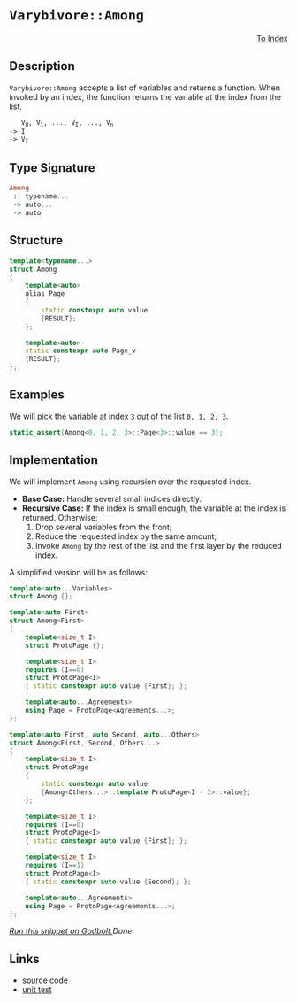 <!-- Copyright 2024 Feng Mofan
SPDX-License-Identifier: Apache-2.0 -->

# `Varybivore::Among`

<p style='text-align: right;'><a href="../../../facilities/metafunctions.md#varybivore-among">To Index</a></p>

## Description

`Varybivore::Among` accepts a list of variables and returns a function.
When invoked by an index, the function returns the variable at the index from the list.

<pre><code>   V<sub>0</sub>, V<sub>1</sub>, ..., V<sub>I</sub>, ..., V<sub>n</sub>
-> I
-> V<sub>I</sub></code></pre>

## Type Signature

```Haskell
Among
 :: typename...
 -> auto...
 -> auto
```

## Structure

```C++
template<typename...>
struct Among
{
    template<auto>
    alias Page
    {
        static constexpr auto value 
        {RESULT};
    };

    template<auto>
    static constexpr auto Page_v
    {RESULT};
};
```

## Examples

We will pick the variable at index `3` out of the list `0, 1, 2, 3`.

```C++
static_assert(Among<0, 1, 2, 3>::Page<3>::value == 3);
```

## Implementation

We will implement `Among` using recursion over the requested index.

- **Base Case:** Handle several small indices directly.
- **Recursive Case:** If the index is small enough, the variable at the index is returned. Otherwise:
  1. Drop several variables from the front;
  2. Reduce the requested index by the same amount;
  3. Invoke `Among` by the rest of the list and the first layer by the reduced index.

A simplified version will be as follows:

```C++
template<auto...Variables>
struct Among {};

template<auto First>
struct Among<First>
{
    template<size_t I>
    struct ProtoPage {};

    template<size_t I>
    requires (I==0)
    struct ProtoPage<I>
    { static constexpr auto value {First}; };

    template<auto...Agreements>
    using Page = ProtoPage<Agreements...>;
};

template<auto First, auto Second, auto...Others>
struct Among<First, Second, Others...>
{
    template<size_t I>
    struct ProtoPage 
    { 
        static constexpr auto value 
        {Among<Others...>::template ProtoPage<I - 2>::value};
    };

    template<size_t I>
    requires (I==0)
    struct ProtoPage<I>
    { static constexpr auto value {First}; };

    template<size_t I>
    requires (I==1)
    struct ProtoPage<I>
    { static constexpr auto value {Second}; };

    template<auto...Agreements>
    using Page = ProtoPage<Agreements...>;
};
```

[*Run this snippet on Godbolt.*](https://godbolt.org/#z:OYLghAFBqd5QCxAYwPYBMCmBRdBLAF1QCcAaPECAMzwBtMA7AQwFtMQByARg9KtQYEAysib0QXACx8BBAKoBnTAAUAHpwAMvAFYTStJg1DIApACYAQuYukl9ZATwDKjdAGFUtAK4sGIAKz%2BpK4AMngMmAByPgBGmMQBAOykAA6oCoRODB7evgFBaRmOAmER0SxxCf7JdpgOWUIETMQEOT5%2BgbaY9sUMjc0EpVGx8Um2TS1teZ0KE4PhwxWj1QCUtqhexMjsHAD0AFSHR8cnp/u7JhoAggdHANQAIpgprozIeJgKd8cX17dnAJOvyulxBZgAzOFkN4sHcTOC3MhZugsFR4dhQaD/oCcYdgdi7gBJFgpehsQRMXrfI743F086Y64ETAkgzM%2BFuJheIgAOj5ADVmngmDF6Ap0aDZsQvA47lcWAJgHDElZEg94VZrqDmazKZgOVyiHcAGJ4YizCXXKUyghyhVGDmm80ES0glWgu6eu460l6jkZABemAA%2BrbCa6vXdrbLlMRUERlExgJhlar1eDNSDrpGfWz9QjAyGwxGvcRMABHLxmz53CDh8Hph4aFYer3R22x%2BOoRPJjn1jHZr0mFVRpqOZB3NAMWaYVQpYh3Q2oO4ANzEXhTw4sTotao1yvTmdbntzfoRS75PKuwDLLMYBHF4IHV0jXgyRjuPc3Dc/cYTSfzNxr1vckH0vCUM0xPdIK1JkWV9dlz25ZcdwIUhF2Qu4hDqAR0HQi8%2BQAeQIBB4kfZ92ztRVHTNWZ0Owqc8LuYjSPNcCnygzMc3gvN/TwINQyJEtPUozt/2TOFB09LdJJfSM2zHPAJynGc5wXJdV3XTcpPkrd5WohEWLI9jsBAEBT2ZX8uy/Ps7gAWjuMx0TMtdvH1aCuKHDzGTkk8eLPNxC0E/tjzuMtK2rL463hRtm1C0S/27AC%2B2E1NR0pJTJwEVT5wwo1XI3VNUOHQ8Dw1HzuN1RDAv4oshI4nTwqrMsovrRsuBbHSEus5KERCnSZNmDLlOy5k1Ly5cCs3FUGNwkr93mmCs1871/OqgirxvTA70EcjQrfcIlS/OEfzEpLewRYDttAhQTPKrVvNgm56R%2BLFjjubBVFYUkU1ev4XppHyhvHYMmAUJQWggfSHQRDR0K4dCzHQ8FnJAGyERRp8XK0k7GzucEWwzDg1loTh/F4PwOC0UhUE4NxrGsKMNi2TcIR4UgCE0Ym1gAawCSQeQ0AAOMwzAATjFrh/GFoWuESRJpFJjhJF4FgJA0OHKep2mOF4BQQDhzmqeJ0g4FgGBEBADYCBSblyEoNASToeJIlYHZVCFgA2OzPckO5gGQCcpB5MxeEwfAiGIPB0D0fhBBEMR2CkGRBEUFR1GN0hdARgB3YgmBSTgeBJsmKa5mnOEI7lbdtVAqDuD3vd9/3A7uYOzFrDwnfoBdzHBDreCNrQ1ggJBHZSZ2yAoCBx8nkBgCkJGaFoZlzUoGJy5icJmgATyL3gt%2BYYgd8ImJtDqI32cd0DCIYWg98zrAYi8YBOVoWh9e4XgsBYQxgHER%2B1Z6grk%2BOXWcdRuQ7HZuEZkStqa0DwDEfOx8PBYHLgQKOasv6kBAcQGI6RMBPF/kYBBRguZrCoAYYACh%2BQfBzoRF4lN2Zx2EKIcQycWFpzUOXbO%2Bg/4oAZpYfQiD9aQDWKgFIvRP52WRDFUwlhrBmG1rgqOWBREQDWLUeozgICuCmH4BGoQFjlEqHoQomQBD6LMekCxDAhgmNGAjLRvR%2BiTE8O0PQziGhzHsSMBITi5hWICQMXxSx/GaOZtsCQJcODk1IFrXgOsG5ex9n7AOQcBYdwgLgQgJA4RsxWIPchaxSJMCwAkDRpA%2BaSHBDyMW4IFYaEkGYSQnsNb%2BE9mLfQnAVakDVv3HknsuCeyFmLWWnt/CSClvUz28Ty46z1gbDm5DTYW1Hlbaudtp6zx7q7NgnBmgsBXIkOyTBJwGA/FwMWPIuCCzDhHEg0dY6yATuw6QnClDcMzroJGecC77xiXEhJFcOBVxttyO4ddklNz9tCP%2Bbdrm3I0J3VA3d4j5PBGYQpyzjYjzHqiiePd7YzwJXPOFRgrlcDhsvVe%2BsIAb0zofXe%2B9SBMuPqfc%2BDgWXX3vLfe%2B5cn4vzfh/FlP8/4AOpvgMswDQGZ3AcgSBLKYHdHLggpBu9UE7GphgvAWD2a4PwUoIh4rDorMoUmGhdCGGMBZSw15Sd3myC4RnamPy%2BFkPkVYIRar1HiMkVkaRsiGyesUco%2BIqjQFiK6D0LILgGDuHcXkQx8bQmmIRuY3oQTUg2N6Kmxx0aL7eIGFmrxAhXHzDKH4zxgTE0GPGCE4xVaOrrE2FE5tSsgXzM4NC1J5z4VXJuYLWsOTI4YoHji4eJTMBlNGJUpWvT%2BnXKaYkfwYt5bgmaa0qZczM4LNsEsoeJszaW2tjXYlOyXZuwOcQFgzcWAKBXBOFcA68yzHubk1Rzz45sIdSneQnyXU6BAOCUgfzC5f0BWXXdldNm13rqoO9D6n0vr1LMFFaLe4QgJkU3Fpt8UYfPaSnuIBH0pBSMGZ9YtgyvoIMGBD7y6C0vXpvbex8WVspPmfC%2B3LUU3zvg/SVmBn6vzECK7BYqSFau/kAxwIDP7U3lYq7Byq4G8DVcgnemr0GYJZQaghxqSGmtw%2Ba6htDMD0MYbal5P6JCOtTgBnhwH3XGEETYH18A/VSM4LsZEAiFGWCUYklR0dI2VNLX4XR8as1GMrWE6xRQshZozVkPN/iC3aL6DW3IdbwvltS9W4ttaCstHy82hQkSk6QZ3drbt9G7j3sfauFDzI0PZIeZh/u2LD0rCnTOipMSF0gHFjycE4JAhNKpRoUbiQRnVcSZwRZhtilVJAJIfwdS5aJA1kLSQksuAizMLMpW4IoM1d1hO7m3SOChzmyCnDk6cFkVjZIIAA%3D%3D%3D)$Done$

## Links

- [source code](../../../../conceptrodon/varybivore/among.hpp)
- [unit test](../../../../tests/unit/metafunctions/varybivore/among.test.hpp)
